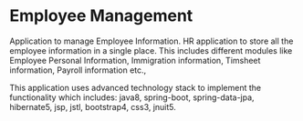 # Employee Management
Application to manage Employee Information. HR application to store all the employee information in a single place. 
This includes different modules like Employee Personal Information, Immigration information, Timsheet information, Payroll information etc.,

This application uses advanced technology stack to implement the functionality which includes:
java8, spring-boot, spring-data-jpa, hibernate5, jsp, jstl, bootstrap4, css3, jnuit5.

